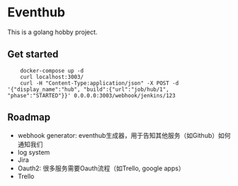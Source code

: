 # Eventhub

This is a golang hobby project.

## Get started

        docker-compose up -d
        curl localhost:3003/
        curl -H "Content-Type:application/json" -X POST -d '{"display_name":"hub", "build":{"url":"job/hub/1", "phase":"STARTED"}}' 0.0.0.0:3003/webhook/jenkins/123

## Roadmap

* webhook generator: eventhub生成器，用于告知其他服务（如Github）如何通知我们
* log system
* Jira
* Oauth2: 很多服务需要Oauth流程（如Trello, google apps）
* Trello
